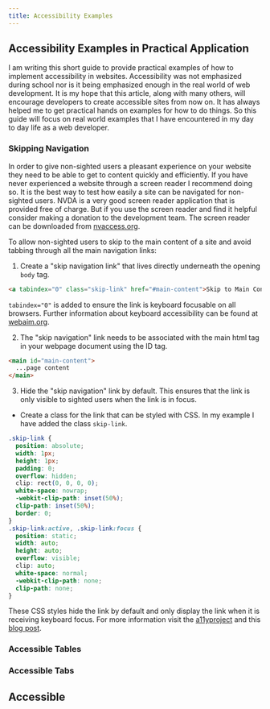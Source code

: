 ```yaml
---
title: Accessibility Examples
---
```

## Accessibility Examples in Practical Application

I am writing this short guide to provide practical examples of how to implement accessibility in websites. Accessibility was not emphasized during school nor is it being emphasized enough in the real world of web development. It is my hope that this article, along with many others, will encourage developers to create accessible sites from now on. It has always helped me to get practical hands on examples for how to do things. So this guide will focus on real world examples that I have encountered in my day to day life as a web developer.

### Skipping Navigation
In order to give non-sighted users a pleasant experience on your website they need to be able to get to content quickly and efficiently. If you have never experienced a website through a screen reader I recommend doing so. It is the best way to test how easily a site can be navigated for non-sighted users. NVDA is a very good screen reader application that is provided free of charge. But if you use the screen reader and find it helpful consider making a donation to the development team. The screen reader can be downloaded from [nvaccess.org](https://www.nvaccess.org/download/).

To allow non-sighted users to skip to the main content of a site and avoid tabbing through all the main navigation links:
1. Create a "skip navigation link" that lives directly underneath the opening <code>body</code> tag.
```html
<a tabindex="0" class="skip-link" href="#main-content">Skip to Main Content</a>
```
<code>tabindex="0"</code> is added to ensure the link is keyboard focusable on all browsers. Further information about keyboard accessibility can be found at [webaim.org](https://webaim.org/techniques/keyboard/tabindex).

2. The "skip navigation" link needs to be associated with the main html tag in your webpage document using the ID tag.
```html
<main id="main-content">
  ...page content
</main>
```
3. Hide the "skip navigation" link by default.
This ensures that the link is only visible to sighted users when the link is in focus.
- Create a class for the link that can be styled with CSS. In my example I have added the class <code>skip-link</code>.
```css
.skip-link {
  position: absolute;
  width: 1px;
  height: 1px;
  padding: 0;
  overflow: hidden;
  clip: rect(0, 0, 0, 0);
  white-space: nowrap;
  -webkit-clip-path: inset(50%);
  clip-path: inset(50%);
  border: 0;
}
.skip-link:active, .skip-link:focus {
  position: static;
  width: auto;
  height: auto;
  overflow: visible;
  clip: auto;
  white-space: normal;
  -webkit-clip-path: none;
  clip-path: none;
}
```
These CSS styles hide the link by default and only display the link when it is receiving keyboard focus. For more information visit the [a11yproject](http://a11yproject.com/posts/how-to-hide-content) and this [blog post](http://hugogiraudel.com/2016/10/13/css-hide-and-seek/).


### Accessible Tables
### Accessible Tabs 
## Accessible
